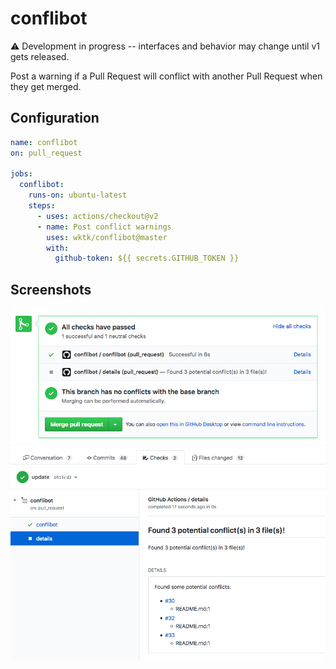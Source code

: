 # conflibot

:warning: Development in progress -- interfaces and behavior may change until v1 gets released.

Post a warning if a Pull Request will conflict with another Pull Request when they get merged.

## Configuration

```yaml
name: conflibot
on: pull_request

jobs:
  conflibot:
    runs-on: ubuntu-latest
    steps:
      - uses: actions/checkout@v2
      - name: Post conflict warnings
        uses: wktk/conflibot@master
        with:
          github-token: ${{ secrets.GITHUB_TOKEN }}
```

## Screenshots

![](./misc/checks.png)
![](./misc/details.png)
